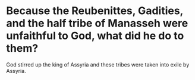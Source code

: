 # Because the Reubenittes, Gadities, and the half tribe of Manasseh were unfaithful to God, what did he do to them?

God stirred up the king of Assyria and these tribes were taken into exile by Assyria.
